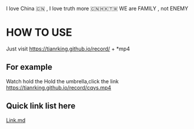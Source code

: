 I love China 🇨🇳 , I love truth more 🇨🇳🇭🇰🇹🇼
WE are FAMILY , not ENEMY

# HOW TO USE #
Just visit 
https://tianrking.github.io/record/ + *mp4

## For example ##
Watch hold the Hold the umbrella,click the link 
https://tianrking.github.io/record/cqys.mp4

## Quick link list here ##
<a href="https://github.com/tianrking/record/blob/master/link/LINK.md">Link.md</a>
